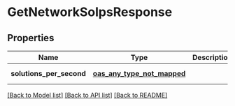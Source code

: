 # GetNetworkSolpsResponse
## Properties

| Name | Type | Description | Notes |
|------------ | ------------- | ------------- | -------------|
| **solutions\_per\_second** | [**oas_any_type_not_mapped**](.md) |  | [default to null] |

[[Back to Model list]](../README.md#documentation-for-models) [[Back to API list]](../README.md#documentation-for-api-endpoints) [[Back to README]](../README.md)

